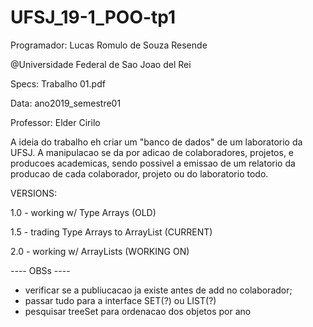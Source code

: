 # UFSJ_19-1_POO-tp1

Programador: Lucas Romulo de Souza Resende

@Universidade Federal de Sao Joao del Rei

Specs: Trabalho 01.pdf

Data: ano2019_semestre01

Professor: Elder Cirilo



A ideia do trabalho eh criar um "banco de dados" de um laboratorio da UFSJ.
A manipulacao se da por adicao de colaboradores, projetos, e producoes academicas,
  sendo possivel a emissao de um relatorio da producao de cada colaborador,
  projeto ou do laboratorio todo. 
  
  
  
VERSIONS:

1.0 - working w/ Type Arrays  (OLD)

1.5 - trading Type Arrays to ArrayList (CURRENT)

2.0 - working w/ ArrayLists   (WORKING ON)





---- OBSs ----
- verificar se a publiucacao ja existe antes de add no colaborador;
- passar tudo para a interface SET(?) ou LIST(?)
- pesquisar treeSet para ordenacao dos objetos por ano

